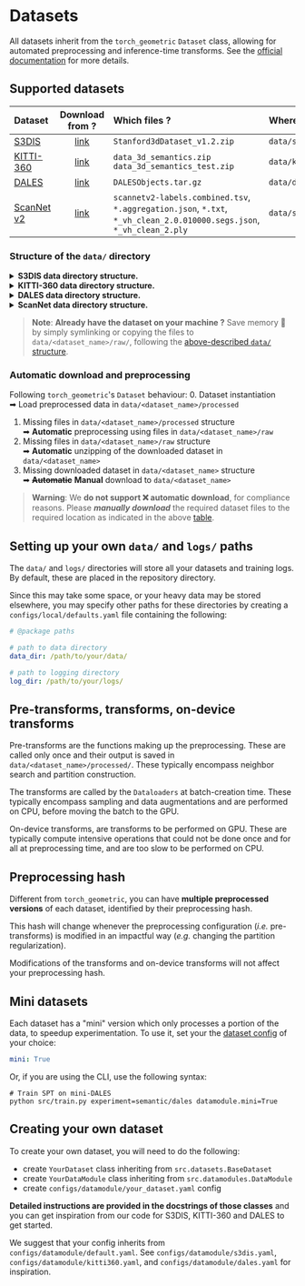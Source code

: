 # Datasets

All datasets inherit from the `torch_geometric` `Dataset` class, allowing for 
automated preprocessing and inference-time transforms. 
See the [official documentation](https://pytorch-geometric.readthedocs.io/en/latest/tutorial/create_dataset.html)
for more details. 

## Supported datasets
<div align="center">

| Dataset                                                                                                                 |                                                           Download from ?                                                            | Which files ?                                                                                                         | Where to ?          |
|:------------------------------------------------------------------------------------------------------------------------|:------------------------------------------------------------------------------------------------------------------------------------:|:----------------------------------------------------------------------------------------------------------------------|:--------------------|
| [S3DIS](http://buildingparser.stanford.edu/dataset.html)                                                                |         [link](https://docs.google.com/forms/d/e/1FAIpQLScDimvNMCGhy_rmBA2gHfDu3naktRm6A8BPwAWWDv-Uhm6Shw/viewform?c=0&w=1)          | `Stanford3dDataset_v1.2.zip`                                                                                          | `data/s3dis/`       |
| [KITTI-360](https://www.cvlibs.net/datasets/kitti-360/index.php)                                                        |                                    [link](http://www.cvlibs.net/datasets/kitti-360/download.php)                                     | `data_3d_semantics.zip` `data_3d_semantics_test.zip`                                                                  | `data/kitti360/`    |
| [DALES](https://udayton.edu/engineering/research/centers/vision_lab/research/was_data_analysis_and_processing/dale.php) | [link](https://docs.google.com/forms/d/e/1FAIpQLSefhHMMvN0Uwjnj_vWQgYSvtFOtaoGFWsTIcRuBTnP09NHR7A/viewform?fbzx=5530674395784263977) | `DALESObjects.tar.gz`                                                                                                 | `data/dales/`       |
| [ScanNet v2](http://www.scan-net.org)                                                                                   | [link](https://www.scan-net.org/ScanNet)                                                                                             | `scannetv2-labels.combined.tsv`, `*.aggregation.json`, `*.txt`, `*_vh_clean_2.0.010000.segs.json`, `*_vh_clean_2.ply` | `data/scannet/raw/` |
</div>


### Structure of the `data/` directory
<details>
<summary><b>S3DIS data directory structure.</b></summary>
<br><br>

```
└── data
    └── s3dis                                                     # Structure for S3DIS
        ├── Stanford3dDataset_v1.2.zip                              # (optional) Downloaded zipped dataset with non-aligned rooms
        ├── raw                                                     # Raw dataset files
        │   └── Area_{{1, 2, 3, 4, 5, 6}}                             # S3DIS's area/room/room.txt structure
        │       └── Area_{{1, 2, 3, 4, 5, 6}}_alignmentAngle.txt        # Room alignment angles required for entire floor reconstruction
        │       └── {{room_name}}  
        │           └── {{room_name}}.txt
        └── processed                                               # Preprocessed data
            └── {{train, val, test}}                                  # Dataset splits
                └── {{preprocessing_hash}}                              # Preprocessing folder
                    └── Area_{{1, 2, 3, 4, 5, 6}}.h5                      # Preprocessed Area file

```

> **Warning**: Make sure you download `Stanford3dDataset_v1.2.zip` and 
> **NOT** the aligned version ⛔ `Stanford3dDataset_v1.2_Aligned_Version.zip`,
> which does not contain the `Area_{{1, 2, 3, 4, 5, 6}}_alignmentAngle.txt` 
> files.

<br>
</details>

<details>
<summary><b>KITTI-360 data directory structure.</b></summary>
<br><br>

```
└── data
    └─── kitti360                                     # Structure for KITTI-360
        ├── data_3d_semantics_test.zip                  # (optional) Downloaded zipped test dataset
        ├── data_3d_semantics.zip                       # (optional) Downloaded zipped train dataset
        ├── raw                                         # Raw dataset files
        │   └── data_3d_semantics                       # Contains all raw train and test sequences
        │       └── {{sequence_name}}                     # KITTI-360's sequence/static/window.ply structure
        │           └── static
        │               └── {{window_name}}.ply
        └── processed                                   # Preprocessed data
            └── {{train, val, test}}                      # Dataset splits
                └── {{preprocessing_hash}}                  # Preprocessing folder
                    └── {{sequence_name}}
                        └── {{window_name}}.h5                # Preprocessed window file

```
<br>
</details>

<details>
<summary><b>DALES data directory structure.</b></summary>
<br><br>

```
└── data
    └── dales                                         # Structure for DALES
        ├── DALESObjects.tar.gz                         # (optional) Downloaded zipped dataset
        ├── raw                                         # Raw dataset files
        │   └── {{train, test}}                           # DALES' split/tile.ply structure
        │       └── {{tile_name}}.ply
        └── processed                                   # Preprocessed data
            └── {{train, val, test}}                      # Dataset splits
                └── {{preprocessing_hash}}                  # Preprocessing folder
                    └── {{tile_name}}.h5                      # Preprocessed tile file

```

> **Warning**: Make sure you download the `DALESObjects.tar.gz` and **NOT** 
> ⛔ `dales_semantic_segmentation_las.tar.gz` nor 
> ⛔ `dales_semantic_segmentation_ply.tar.gz` versions, which do not contain 
> all required point attributes.

<br>
</details>

<details>
<summary><b>ScanNet data directory structure.</b></summary>
<br><br>

```
└── data
    └── scannet                                                     # Structure for ScanNet
        ├── raw                                                     # Raw, downloaded dataset files
        │   ├── scannetv2-labels.combined.tsv                         # Label mapping file
        │   ├── scans                                                 # Train/val scans
        │   │   └── {{scan_name}}                                       # Raw scan directory
        │   │       ├── {{scan_name}}.aggregation.json
        │   │       ├── {{scan_name}}.txt
        │   │       ├── {{scan_name}}_vh_clean_2.0.010000.segs.json
        │   │       └── {{scan_name}}_vh_clean_2.ply
        │   └── scans_test                                            # Test scans
        │       └── {{scan_name}}                                       # Raw scan directory
        │           └── {{scan_name}}_vh_clean_2.ply
        └── processed                                               # Preprocessed data
            └── {{train, val, test}}                                  # Dataset splits
                └── {{preprocessing_hash}}                              # Preprocessing folder
                    └── {{scans, scans_test}}                             # 'scans' or 'scans_test' if test split
                        └── {{scan_name}}.h5                                # Preprocessed scan file

```

<br>
</details>

> **Note**: **Already have the dataset on your machine ?** Save memory 💾 by 
> simply symlinking or copying the files to `data/<dataset_name>/raw/`, following the 
> [above-described `data/` structure](#structure-of-the-data-directory).

### Automatic download and preprocessing
Following `torch_geometric`'s `Dataset` behaviour:
0. Dataset instantiation <br>
➡ Load preprocessed data in `data/<dataset_name>/processed`
1. Missing files in `data/<dataset_name>/processed` structure<br>
➡ **Automatic** preprocessing using files in `data/<dataset_name>/raw`
2. Missing files in `data/<dataset_name>/raw` structure<br>
➡ **Automatic** unzipping of the downloaded dataset in `data/<dataset_name>`
3. Missing downloaded dataset in `data/<dataset_name>` structure<br>
➡ ~~**Automatic**~~ **Manual** download to `data/<dataset_name>`

> **Warning**: We **do not support ❌ automatic download**, for compliance 
>reasons.
>Please _**manually download**_ the required dataset files to the required 
>location as indicated in the above [table](#supported-datasets).


## Setting up your own `data/` and `logs/` paths
The `data/` and `logs/` directories will store all your datasets and training 
logs. By default, these are placed in the repository directory. 

Since this may take some space, or your heavy data may be stored elsewhere, you 
may specify other paths for these directories by creating a 
`configs/local/defaults.yaml` file containing the following:

```yaml
# @package paths

# path to data directory
data_dir: /path/to/your/data/

# path to logging directory
log_dir: /path/to/your/logs/
```

## Pre-transforms, transforms, on-device transforms

Pre-transforms are the functions making up the preprocessing. 
These are called only once and their output is saved in 
`data/<dataset_name>/processed/`. These typically encompass neighbor search and 
partition construction.

The transforms are called by the `Dataloaders` at batch-creation time. These 
typically encompass sampling and data augmentations and are performed on CPU, 
before moving the batch to the GPU.

On-device transforms, are transforms to be performed on GPU. These are 
typically compute intensive operations that could not be done once and for all 
at preprocessing time, and are too slow to be performed on CPU.

## Preprocessing hash
Different from `torch_geometric`, you can have **multiple 
preprocessed versions** of each dataset, identified by their preprocessing hash.

This hash will change whenever the preprocessing configuration 
(_i.e._ pre-transforms) is modified in an impactful way (_e.g._ changing the 
partition regularization). 

Modifications of the transforms and on-device 
transforms will not affect your preprocessing hash.

## Mini datasets
Each dataset has a "mini" version which only processes a portion of the data, to
speedup experimentation. To use it, set your the 
[dataset config](configs/datamodule) of your choice:
```yaml
mini: True
```

Or, if you are using the CLI, use the following syntax:
```shell script
# Train SPT on mini-DALES
python src/train.py experiment=semantic/dales datamodule.mini=True
```

## Creating your own dataset
To create your own dataset, you will need to do the following:
- create `YourDataset` class inheriting from `src.datasets.BaseDataset`
- create `YourDataModule` class inheriting from `src.datamodules.DataModule`
- create `configs/datamodule/your_dataset.yaml` config 
 
**Detailed instructions are provided in the docstrings of those classes** and 
you can get inspiration from our code for S3DIS, KITTI-360 and DALES to get 
started. 

We suggest that your config inherits from `configs/datamodule/default.yaml`. See
`configs/datamodule/s3dis.yaml`, `configs/datamodule/kitti360.yaml`, and 
`configs/datamodule/dales.yaml` for inspiration.
